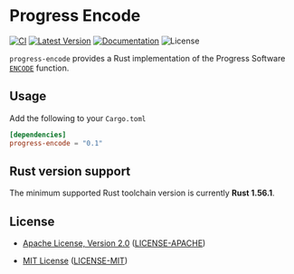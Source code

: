 # Progress Encode

[![CI]][Actions] [![Latest Version]][crates.io] [![Documentation]][docs.rs] ![License]

`progress-encode` provides a Rust implementation of the Progress Software
[`ENCODE`] function.

## Usage

Add the following to your `Cargo.toml`

```toml
[dependencies]
progress-encode = "0.1"
```

## Rust version support

The minimum supported Rust toolchain version is currently **Rust 1.56.1**.

## License

* [Apache License, Version 2.0](https://www.apache.org/licenses/LICENSE-2.0)
  ([LICENSE-APACHE](https://github.com/bladepoint6969/progress-encode/blob/HEAD/LICENSE-APACHE))

* [MIT License](https://opensource.org/licenses/MIT)
  ([LICENSE-MIT](https://github.com/bladepoint6969/progress-encode/blob/HEAD/LICENSE-MIT))

[Actions]: https://github.com/bladepoint6969/progress-encode/actions/workflows/ci.yml
[CI]: https://github.com/bladepoint6969/progress-encode/workflows/CI/badge.svg?
[crates.io]: https://crates.io/crates/progress-encode
[docs.rs]: https://docs.rs/progress-encode/latest
[License]: https://img.shields.io/crates/l/progress-encode.svg?
[Latest Version]: https://img.shields.io/crates/v/progress-encode.svg?
[Documentation]: https://img.shields.io/docsrs/progress-encode/latest?
[`ENCODE`]: https://docs.progress.com/bundle/openedge-abl-reference-117/page/ENCODE-function.html
